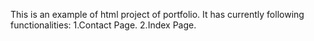 This is an example of html project of portfolio.
It has currently following functionalities:
1.Contact Page.
2.Index Page.
